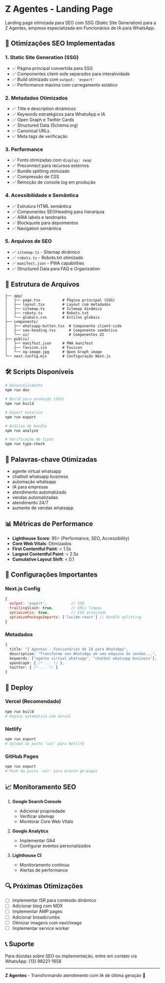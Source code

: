 # Z Agentes - Landing Page

Landing page otimizada para SEO com SSG (Static Site Generation) para a Z Agentes, empresa especializada em Funcionários de IA para WhatsApp.

## 🚀 Otimizações SEO Implementadas

### 1. **Static Site Generation (SSG)**
- ✅ Página principal convertida para SSG
- ✅ Componentes client-side separados para interatividade
- ✅ Build otimizado com `output: 'export'`
- ✅ Performance máxima com carregamento estático

### 2. **Metadados Otimizados**
- ✅ Title e description dinâmicos
- ✅ Keywords estratégicos para WhatsApp e IA
- ✅ Open Graph e Twitter Cards
- ✅ Structured Data (Schema.org)
- ✅ Canonical URLs
- ✅ Meta tags de verificação

### 3. **Performance**
- ✅ Fonts otimizadas com `display: swap`
- ✅ Preconnect para recursos externos
- ✅ Bundle splitting otimizado
- ✅ Compressão de CSS
- ✅ Remoção de console.log em produção

### 4. **Acessibilidade e Semântica**
- ✅ Estrutura HTML semântica
- ✅ Componentes SEOHeading para hierarquia
- ✅ ARIA labels e landmarks
- ✅ Blockquote para depoimentos
- ✅ Navigation semântica

### 5. **Arquivos de SEO**
- ✅ `sitemap.ts` - Sitemap dinâmico
- ✅ `robots.ts` - Robots.txt otimizado
- ✅ `manifest.json` - PWA capabilities
- ✅ Structured Data para FAQ e Organization

## 📁 Estrutura de Arquivos

```
├── app/
│   ├── page.tsx          # Página principal (SSG)
│   ├── layout.tsx        # Layout com metadados
│   ├── sitemap.ts        # Sitemap dinâmico
│   ├── robots.ts         # Robots.txt
│   └── globals.css       # Estilos globais
├── components/
│   ├── whatsapp-button.tsx  # Componente client-side
│   ├── seo-heading.tsx      # Componente semântico
│   └── ui/                  # Componentes UI
├── public/
│   ├── manifest.json     # PWA manifest
│   ├── favicon.ico       # Favicon
│   └── og-image.jpg      # Open Graph image
└── next.config.mjs       # Configuração Next.js
```

## 🛠️ Scripts Disponíveis

```bash
# Desenvolvimento
npm run dev

# Build para produção (SSG)
npm run build

# Export estático
npm run export

# Análise de bundle
npm run analyze

# Verificação de tipos
npm run type-check
```

## 🎯 Palavras-chave Otimizadas

- agente virtual whatsapp
- chatbot whatsapp business
- automação whatsapp
- IA para empresas
- atendimento automatizado
- vendas automatizadas
- atendimento 24/7
- aumento de vendas whatsapp

## 📊 Métricas de Performance

- **Lighthouse Score**: 95+ (Performance, SEO, Accessibility)
- **Core Web Vitals**: Otimizados
- **First Contentful Paint**: < 1.5s
- **Largest Contentful Paint**: < 2.5s
- **Cumulative Layout Shift**: < 0.1

## 🔧 Configurações Importantes

### Next.js Config
```javascript
{
  output: 'export',           // SSG
  trailingSlash: true,        // URLs limpas
  optimizeCss: true,          // CSS otimizado
  optimizePackageImports: ['lucide-react'] // Bundle splitting
}
```

### Metadados
```typescript
{
  title: "Z Agentes - Funcionários de IA para WhatsApp",
  description: "Transforme seu WhatsApp em uma máquina de vendas...",
  keywords: ["agente virtual whatsapp", "chatbot whatsapp business"],
  openGraph: { /* ... */ },
  twitter: { /* ... */ }
}
```

## 🚀 Deploy

### Vercel (Recomendado)
```bash
npm run build
# Deploy automático com Vercel
```

### Netlify
```bash
npm run export
# Upload da pasta 'out' para Netlify
```

### GitHub Pages
```bash
npm run export
# Push da pasta 'out' para branch gh-pages
```

## 📈 Monitoramento SEO

1. **Google Search Console**
   - Adicionar propriedade
   - Verificar sitemap
   - Monitorar Core Web Vitals

2. **Google Analytics**
   - Implementar GA4
   - Configurar eventos personalizados

3. **Lighthouse CI**
   - Monitoramento contínuo
   - Alertas de performance

## 🔍 Próximas Otimizações

- [ ] Implementar ISR para conteúdo dinâmico
- [ ] Adicionar blog com MDX
- [ ] Implementar AMP pages
- [ ] Adicionar breadcrumbs
- [ ] Otimizar imagens com next/image
- [ ] Implementar service worker

## 📞 Suporte

Para dúvidas sobre SEO ou implementação, entre em contato via WhatsApp: (13) 98221-1658

---

**Z Agentes** - Transformando atendimento com IA de última geração 🚀 